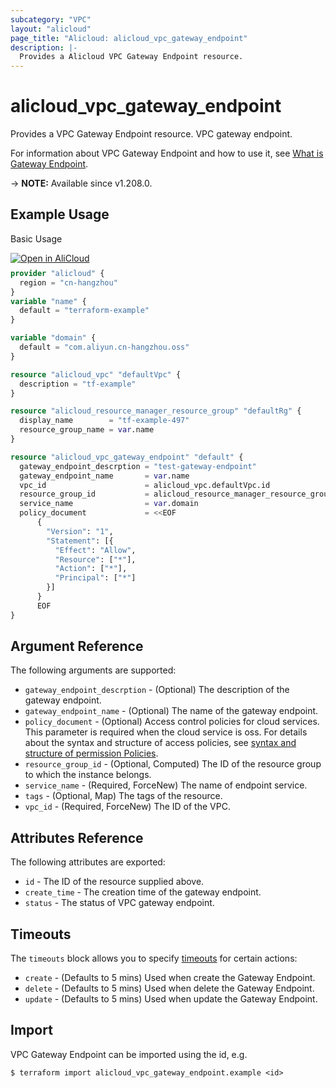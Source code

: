 ```yaml
---
subcategory: "VPC"
layout: "alicloud"
page_title: "Alicloud: alicloud_vpc_gateway_endpoint"
description: |-
  Provides a Alicloud VPC Gateway Endpoint resource.
---
```


# alicloud_vpc_gateway_endpoint

Provides a VPC Gateway Endpoint resource. VPC gateway endpoint.

For information about VPC Gateway Endpoint and how to use it, see [What is Gateway Endpoint](https://www.alibabacloud.com/help/en/virtual-private-cloud/latest/gateway-endpoint).

-> **NOTE:** Available since v1.208.0.

## Example Usage

Basic Usage

<div style="display: block;margin-bottom: 40px;"><div class="oics-button" style="float: right;position: absolute;margin-bottom: 10px;">
  <a href="https://api.aliyun.com/terraform?resource=alicloud_vpc_gateway_endpoint&exampleId=b42f095c-5d47-dac8-1f50-091d9074e35eaa2b33cf&activeTab=example&spm=docs.r.vpc_gateway_endpoint.0.b42f095c5d&intl_lang=EN_US" target="_blank">
    <img alt="Open in AliCloud" src="https://img.alicdn.com/imgextra/i1/O1CN01hjjqXv1uYUlY56FyX_!!6000000006049-55-tps-254-36.svg" style="max-height: 44px; max-width: 100%;">
  </a>
</div></div>

```terraform
provider "alicloud" {
  region = "cn-hangzhou"
}
variable "name" {
  default = "terraform-example"
}

variable "domain" {
  default = "com.aliyun.cn-hangzhou.oss"
}

resource "alicloud_vpc" "defaultVpc" {
  description = "tf-example"
}

resource "alicloud_resource_manager_resource_group" "defaultRg" {
  display_name        = "tf-example-497"
  resource_group_name = var.name
}

resource "alicloud_vpc_gateway_endpoint" "default" {
  gateway_endpoint_descrption = "test-gateway-endpoint"
  gateway_endpoint_name       = var.name
  vpc_id                      = alicloud_vpc.defaultVpc.id
  resource_group_id           = alicloud_resource_manager_resource_group.defaultRg.id
  service_name                = var.domain
  policy_document             = <<EOF
      {
        "Version": "1",
        "Statement": [{
          "Effect": "Allow",
          "Resource": ["*"],
          "Action": ["*"],
          "Principal": ["*"]
        }]
      }
      EOF
}
```

## Argument Reference

The following arguments are supported:
* `gateway_endpoint_descrption` - (Optional) The description of the gateway endpoint.
* `gateway_endpoint_name` - (Optional) The name of the gateway endpoint.
* `policy_document` - (Optional) Access control policies for cloud services. This parameter is required when the cloud service is oss. For details about the syntax and structure of access policies, see [syntax and structure of permission Policies](https://help.aliyun.com/document_detail/93739.html).
* `resource_group_id` - (Optional, Computed) The ID of the resource group to which the instance belongs.
* `service_name` - (Required, ForceNew) The name of endpoint service.
* `tags` - (Optional, Map) The tags of the resource.
* `vpc_id` - (Required, ForceNew) The ID of the VPC.

## Attributes Reference

The following attributes are exported:
* `id` - The ID of the resource supplied above.
* `create_time` - The creation time of the gateway endpoint.
* `status` - The status of VPC gateway endpoint.

## Timeouts

The `timeouts` block allows you to specify [timeouts](https://www.terraform.io/docs/configuration-0-11/resources.html#timeouts) for certain actions:
* `create` - (Defaults to 5 mins) Used when create the Gateway Endpoint.
* `delete` - (Defaults to 5 mins) Used when delete the Gateway Endpoint.
* `update` - (Defaults to 5 mins) Used when update the Gateway Endpoint.

## Import

VPC Gateway Endpoint can be imported using the id, e.g.

```shell
$ terraform import alicloud_vpc_gateway_endpoint.example <id>
```